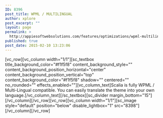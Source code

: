 ```yaml
---
ID: 8396
post_title: WPML / MULTILINGUAL
author: xplore
post_excerpt: ""
layout: page
permalink: >
  http://appiesoftwebsolutions.com/features/optimizations/wpml-multilingual/
published: true
post_date: 2015-02-10 13:23:06
---
```

[vc_row][vc_column width="1/1"][sc_textbox title_background_color="#f1f5f8" content_background_style="" content_background_position_horizontal="center" content_background_position_vertical="top" content_background_color="#f1f5f8" shadow="" centered="" no_rounded="" effects_enabled=""][vc_column_text]Scalia is fully WPML / Multi-Lingual compatible. You can easily translate the theme into your own language.[/vc_column_text][/sc_textbox][sc_divider margin_bottom="15"][/vc_column][/vc_row][vc_row][vc_column width="1/1"][sc_image style="default" position="below" disable_lightbox="1" src="8398"][/vc_column][/vc_row]